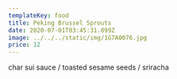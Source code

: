 ```yaml
---
templateKey: food
title: Peking Brussel Sprouts
date: 2020-07-01T03:45:31.899Z
image: ../../../static/img/1G7A0076.jpg
price: 12
---
```

char sui sauce / toasted sesame seeds / sriracha
